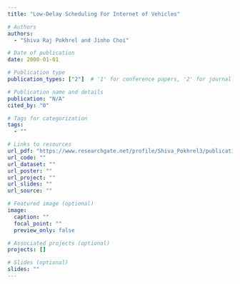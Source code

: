 ```yaml
---
title: "Low-Delay Scheduling For Internet of Vehicles"

# Authors
authors:
  - "Shiva Raj Pokhrel and Jinho Choi"

# Date of publication
date: 2000-01-01

# Publication type
publication_types: ["2"]  # '1' for conference papers, '2' for journal articles, '3' for preprints

# Publication name and details
publication: "N/A"
cited_by: "0"

# Tags for categorization
tags:
  - ""

# Links to resources
url_pdf: "https://www.researchgate.net/profile/Shiva_Pokhrel3/publication/335878366_Low_Delay_Multipath_TCP_for_the_Internet_of_Vehicles/links/5d83777d92851ceb79143981/Low-Delay-Multipath-TCP-for-the-Internet-of-Vehicles.pdf"  # Link to the resource
url_code: ""
url_dataset: ""
url_poster: ""
url_project: ""
url_slides: ""
url_source: ""

# Featured image (optional)
image:
  caption: ""
  focal_point: ""
  preview_only: false

# Associated projects (optional)
projects: []

# Slides (optional)
slides: ""
---
```

